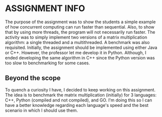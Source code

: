 # ASSIGNMENT INFO

The purpose of the assignment was to show the students a simple example of how concurrent computing can run faster than sequential. Also, to show that by using more threads, the program will not necessarily run faster.
The activity was to simply implement two versions of a matrix multiplication algorithm: a single threaded and a multithreaded. A benchmark was also requisited.
Initially, the assignment should be implemented using either Java or C++. However, the professor let me develop it in Python. Although, I ended developing the same algorithm in C++ since the Python version was too slow to benchmarking for some cases.

## Beyond the scope
To quench a curiosity I have, I decided to keep working on this assignment. The idea is to benchmark the matrix multiplication (initially) for 3 languages: C++, Python (compiled and not compiled), and GO. I'm doing this so I can have a better knowledge regarding each language's speed and the best scenario in which I should use them.
